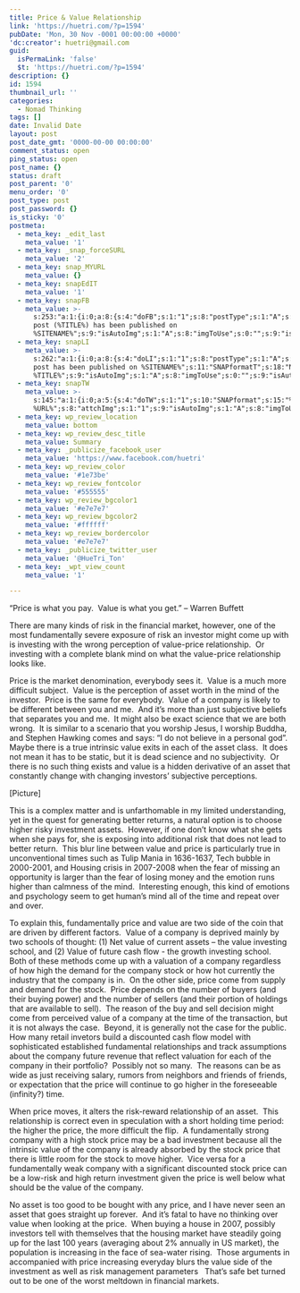 ```yaml
---
title: Price & Value Relationship
link: 'https://huetri.com/?p=1594'
pubDate: 'Mon, 30 Nov -0001 00:00:00 +0000'
'dc:creator': huetri@gmail.com
guid:
  isPermaLink: 'false'
  $t: 'https://huetri.com/?p=1594'
description: {}
id: 1594
thumbnail_url: ''
categories:
  - Nomad Thinking
tags: []
date: Invalid Date
layout: post
post_date_gmt: '0000-00-00 00:00:00'
comment_status: open
ping_status: open
post_name: {}
status: draft
post_parent: '0'
menu_order: '0'
post_type: post
post_password: {}
is_sticky: '0'
postmeta:
  - meta_key: _edit_last
    meta_value: '1'
  - meta_key: _snap_forceSURL
    meta_value: '2'
  - meta_key: snap_MYURL
    meta_value: {}
  - meta_key: snapEdIT
    meta_value: '1'
  - meta_key: snapFB
    meta_value: >-
      s:253:"a:1:{i:0;a:8:{s:4:"doFB";s:1:"1";s:8:"postType";s:1:"A";s:10:"AttachPost";s:1:"2";s:10:"SNAPformat";s:51:"New
      post (%TITLE%) has been published on
      %SITENAME%";s:9:"isAutoImg";s:1:"A";s:8:"imgToUse";s:0:"";s:9:"isAutoURL";s:1:"A";s:8:"urlToUse";s:0:"";}}";
  - meta_key: snapLI
    meta_value: >-
      s:262:"a:1:{i:0;a:8:{s:4:"doLI";s:1:"1";s:8:"postType";s:1:"A";s:10:"SNAPformat";s:41:"New
      post has been published on %SITENAME%";s:11:"SNAPformatT";s:18:"New Post -
      %TITLE%";s:9:"isAutoImg";s:1:"A";s:8:"imgToUse";s:0:"";s:9:"isAutoURL";s:1:"A";s:8:"urlToUse";s:0:"";}}";
  - meta_key: snapTW
    meta_value: >-
      s:145:"a:1:{i:0;a:5:{s:4:"doTW";s:1:"1";s:10:"SNAPformat";s:15:"%TITLE% -
      %URL%";s:8:"attchImg";s:1:"1";s:9:"isAutoImg";s:1:"A";s:8:"imgToUse";s:0:"";}}";
  - meta_key: wp_review_location
    meta_value: bottom
  - meta_key: wp_review_desc_title
    meta_value: Summary
  - meta_key: _publicize_facebook_user
    meta_value: 'https://www.facebook.com/huetri'
  - meta_key: wp_review_color
    meta_value: '#1e73be'
  - meta_key: wp_review_fontcolor
    meta_value: '#555555'
  - meta_key: wp_review_bgcolor1
    meta_value: '#e7e7e7'
  - meta_key: wp_review_bgcolor2
    meta_value: '#ffffff'
  - meta_key: wp_review_bordercolor
    meta_value: '#e7e7e7'
  - meta_key: _publicize_twitter_user
    meta_value: '@HueTri_Ton'
  - meta_key: _wpt_view_count
    meta_value: '1'

---
```

“Price is what you pay.  Value is what you get.” – Warren Buffett

There are many kinds of risk in the financial market, however, one of the most fundamentally severe exposure of risk an investor might come up with is investing with the wrong perception of value-price relationship.  Or investing with a complete blank mind on what the value-price relationship looks like.

Price is the market denomination, everybody sees it.  Value is a much more difficult subject.  Value is the perception of asset worth in the mind of the investor.  Price is the same for everybody.  Value of a company is likely to be different between you and me.  And it’s more than just subjective beliefs that separates you and me.  It might also be exact science that we are both wrong.  It is similar to a scenario that you worship Jesus, I worship Buddha, and Stephen Hawking comes and says: “I do not believe in a personal god”.  Maybe there is a true intrinsic value exits in each of the asset class.  It does not mean it has to be static, but it is dead science and no subjectivity.  Or there is no such thing exists and value is a hidden derivative of an asset that constantly change with changing investors’ subjective perceptions.

\[Picture\]

This is a complex matter and is unfarthomable in my limited understanding, yet in the quest for generating better returns, a natural option is to choose higher risky investment assets.  However, if one don’t know what she gets when she pays for, she is exposing into additional risk that does not lead to better return.  This blur line between value and price is particularly true in unconventional times such as Tulip Mania in 1636-1637, Tech bubble in 2000-2001, and Housing crisis in 2007-2008 when the fear of missing an opportunity is larger than the fear of losing money and the emotion runs higher than calmness of the mind.  Interesting enough, this kind of emotions and psychology seem to get human’s mind all of the time and repeat over and over.

To explain this, fundamentally price and value are two side of the coin that are driven by different factors.  Value of a company is deprived mainly by two schools of thought: (1) Net value of current assets – the value investing school, and (2) Value of future cash flow - the growth investing school.  Both of these methods come up with a valuation of a company regardless of how high the demand for the company stock or how hot currently the industry that the company is in.  On the other side, price come from supply and demand for the stock.  Price depends on the number of buyers (and their buying power) and the number of sellers (and their portion of holdings that are available to sell).  The reason of the buy and sell decision might come from perceived value of a company at the time of the transaction, but it is not always the case.  Beyond, it is generally not the case for the public.  How many retail invetors build a discounted cash flow model with sophisticated established fundamental relationships and track assumptions about the company future revenue that reflect valuation for each of the company in their portfolio?  Possibly not so many.  The reasons can be as wide as just receiving salary, rumors from neighbors and friends of friends, or expectation that the price will continue to go higher in the foreseeable (infinity?) time.

When price moves, it alters the risk-reward relationship of an asset.  This relationship is correct even in speculation with a short holding time period: the higher the price, the more difficult the flip.  A fundamentally strong company with a high stock price may be a bad investment because all the intrinsic value of the company is already absorbed by the stock price that there is little room for the stock to move higher.  Vice versa for a fundamentally weak company with a significant discounted stock price can be a low-risk and high return investment given the price is well below what should be the value of the company.

No asset is too good to be bought with any price, and I have never seen an asset that goes straight up forever.  And it’s fatal to have no thinking over value when looking at the price.  When buying a house in 2007, possibly investors tell with themselves that the housing market have steadily going up for the last 100 years (averaging about 2% annually in US market), the population is increasing in the face of sea-water rising.  Those arguments in accompanied with price increasing everyday blurs the value side of the investment as well as risk management parameters   That’s safe bet turned out to be one of the worst meltdown in financial markets.